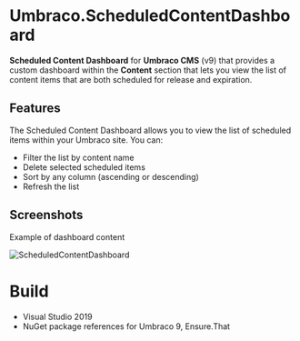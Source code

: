 # Umbraco.ScheduledContentDashboard

**Scheduled Content Dashboard** for **Umbraco CMS** (v9) that provides a custom dashboard within the **Content** section that lets you view the list of content items that are both scheduled for release and expiration.

## Features ##

The Scheduled Content Dashboard allows you to view the list of scheduled items within your Umbraco site. You can:

- Filter the list by content name
- Delete selected scheduled items
- Sort by any column (ascending or descending)
- Refresh the list

## Screenshots ##

Example of dashboard content

![ScheduledContentDashboard](https://user-images.githubusercontent.com/13589850/116984810-8da60500-acc3-11eb-94bb-74d1ad50c11b.png)

# Build

- Visual Studio 2019
- NuGet package references for Umbraco 9, Ensure.That
